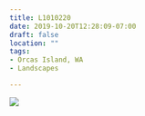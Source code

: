 ```yaml
---
title: L1010220
date: 2019-10-20T12:28:09-07:00
draft: false
location: ""
tags:
- Orcas Island, WA
- Landscapes

---
```

![](https://d17enza3bfujl8.cloudfront.net/L1010220.jpg)
